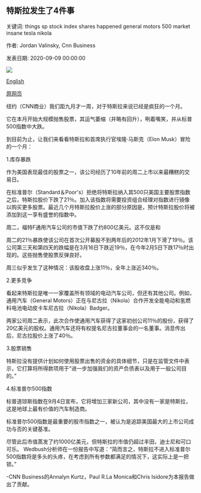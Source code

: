 ## 特斯拉发生了4件事

关键词: things sp stock index shares happened general motors 500 market insane tesla nikola

作者: Jordan Valinsky, Cnn Business

发表日期: 2020-09-09 00:00:00

![](https://cdn.cnn.com/cnnnext/dam/assets/200909091645-tesla-cars-0720-restricted-super-tease.jpg)

[English](4%20insane%20things%20just%20happened%20to%20Tesla.md)

[原网页](https://edition.cnn.com/2020/09/09/investing/tesla-stock-news-september/index.html)

纽约（CNN商业）我们距九月才一周，对于特斯拉来说已经是疯狂的一个月。

它在本月开始大规模抛售股票，其运气萎缩（并略有回升），咧着嘴笑，并从标普500指数中大跌。

到目前为止，让我们来看看特斯拉和首席执行官埃隆·马斯克（Elon Musk）冒险的一个月：

1.库存暴跌

作为美国表现最佳的股票之一，该公司经历了10年前的周二上市以来最糟糕的交易日。

在标准普尔（Standard＆Poor's）拒绝将特斯拉纳入其500只美国主要股票指数之后，特斯拉股价下跌了21％。加入该指数将需要投资组合经理对指数进行镜像以购买更多股票。最近几个月特斯拉股价上涨的部分原因是，预计特斯拉股价将被添加到这一享有盛誉的指数中。

周二，福特F通用汽车公司的市值下跌了约800亿美元。这不仅是和

周二的21％暴跌使该公司在首次公开募股不到两年后的2012年1月下滑了19％。该公司第三天和第四天的跌幅是在3月16日下跌近19％，在今年2月5日下跌17％时出现的。这些抛售使股票反弹良好。

周三似乎发生了这种情况：该股收盘上涨11％，全年上涨近340％。

2.更多竞争

看起来特斯拉是唯一一家覆盖所有领域的电动汽车公司，但还有其他公司。例如，通用汽车（General Motors）正在与尼古拉（Nikola）合作开发全能电动和氢燃料电池电动皮卡车尼古拉（Nikola）Badger。

两家公司周二表示，此次合作使通用汽车获得了这家初创公司11％的股份，获得了20亿美元的股权。通用汽车还将有权提名尼古拉董事会的一名董事。消息传出后，尼古拉股价上涨了40％。

3.股票销售

特斯拉没有提供计划如何使用股票出售的资金的具体细节，只是在监管文件中表示，它打算将所得款项用于“进一步加强我们的资产负债表以及用于一般公司目的。”

4.标准普尔500指数

标普道琼斯指数在9月4日宣布，它将增加三家新公司，其中没有一家是特斯拉，这是地球上最有价值的汽车制造商。

标准普尔500指数是最重要的股市指数之一，被认为是追踪美国最大的上市公司成功与否的关键基准。

尽管此后市值蒸发了约1000亿美元，但特斯拉的市值仍超过丰田，迪士尼和可口可乐。 Wedbush分析师在一份报告中写道：“简而言之，特斯拉不进入标准普尔500指数将是多头的头疼，在考虑到所有参数都满足的情况下，这实际上是一把锁。”

-CNN Business的Annalyn Kurtz，Paul R.La Monica和Chris Isidore为本报告做出了贡献。